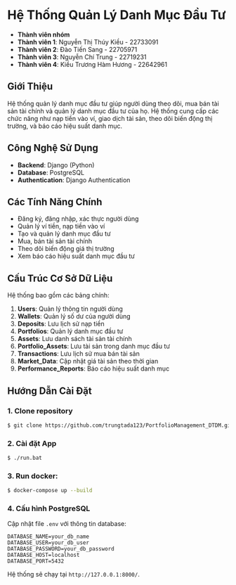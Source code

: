 # Hệ Thống Quản Lý Danh Mục Đầu Tư

- **Thành viên nhóm**
- **Thành viên 1**: Nguyễn Thị Thúy Kiều - 22733091
- **Thành viên 2**: Đào Tiến Sang - 22705971
- **Thành viên 3**: Nguyễn Chí Trung - 22719231
- **Thành viên 4**: Kiều Trương Hàm Hương - 22642961


## Giới Thiệu
Hệ thống quản lý danh mục đầu tư giúp người dùng theo dõi, mua bán tài sản tài chính và quản lý danh mục đầu tư của họ. Hệ thống cung cấp các chức năng như nạp tiền vào ví, giao dịch tài sản, theo dõi biến động thị trường, và báo cáo hiệu suất danh mục.

## Công Nghệ Sử Dụng
- **Backend**: Django (Python)
- **Database**: PostgreSQL
- **Authentication**: Django Authentication

## Các Tính Năng Chính
- Đăng ký, đăng nhập, xác thực người dùng
- Quản lý ví tiền, nạp tiền vào ví
- Tạo và quản lý danh mục đầu tư
- Mua, bán tài sản tài chính
- Theo dõi biến động giá thị trường
- Xem báo cáo hiệu suất danh mục đầu tư

## Cấu Trúc Cơ Sở Dữ Liệu
Hệ thống bao gồm các bảng chính:

1. **Users**: Quản lý thông tin người dùng
2. **Wallets**: Quản lý số dư của người dùng
3. **Deposits**: Lưu lịch sử nạp tiền
4. **Portfolios**: Quản lý danh mục đầu tư
5. **Assets**: Lưu danh sách tài sản tài chính
6. **Portfolio_Assets**: Lưu tài sản trong danh mục đầu tư
7. **Transactions**: Lưu lịch sử mua bán tài sản
8. **Market_Data**: Cập nhật giá tài sản theo thời gian
9. **Performance_Reports**: Báo cáo hiệu suất danh mục

## Hướng Dẫn Cài Đặt
### 1. Clone repository
```bash
$ git clone https://github.com/trungtada123/PortfolioManagement_DTDM.git
```
### 2. Cài đặt App
```bash
$ ./run.bat
```

### 3. Run docker:
```bash
$ docker-compose up --build
```
### 4. Cấu hình PostgreSQL
Cập nhật file `.env` với thông tin database:
```
DATABASE_NAME=your_db_name
DATABASE_USER=your_db_user
DATABASE_PASSWORD=your_db_password
DATABASE_HOST=localhost
DATABASE_PORT=5432
```
Hệ thống sẽ chạy tại `http://127.0.0.1:8000/`.

